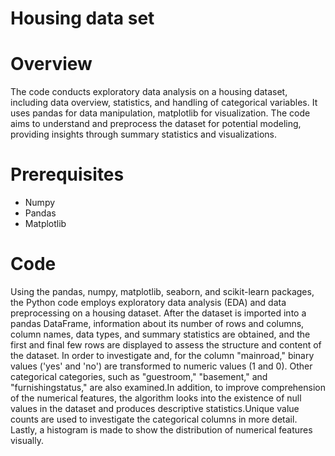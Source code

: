 # Housing data set

# Overview
The code conducts exploratory data analysis on a housing dataset, including data overview, statistics, and handling of categorical variables. It uses pandas for data manipulation, matplotlib for visualization. The code aims to understand and preprocess the dataset for potential modeling, providing insights through summary statistics and visualizations.

# Prerequisites
- Numpy
- Pandas
- Matplotlib

# Code
Using the pandas, numpy, matplotlib, seaborn, and scikit-learn packages, the Python code employs exploratory data analysis (EDA) and data preprocessing on a housing dataset. After the dataset is imported into a pandas DataFrame, information about its number of rows and columns, column names, data types, and summary statistics are obtained, and the first and final few rows are displayed to assess the structure and content of the dataset. In order to investigate and, for the column "mainroad," binary values ('yes' and 'no') are transformed to numeric values (1 and 0). Other categorical categories, such as "guestroom," "basement," and "furnishingstatus," are also examined.In addition, to improve comprehension of the numerical features, the algorithm looks into the existence of null values in the dataset and produces descriptive statistics.Unique value counts are used to investigate the categorical columns in more detail. Lastly, a histogram is made to show the distribution of numerical features visually.
